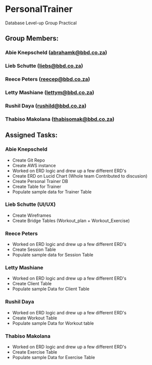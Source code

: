 # PersonalTrainer
Database Level-up Group Practical

## Group Members: 
### Abie Knepscheld (abrahamk@bbd.co.za)  
### Lieb Schutte (liebs@bbd.co.za) 
### Reece Peters (reecep@bbd.co.za) 
### Letty Mashiane (lettym@bbd.co.za)
### Rushil Daya (rushild@bbd.co.za)
### Thabiso Makolana (thabisomak@bbd.co.za)
               
## Assigned Tasks:
### Abie Knepscheld
 - Create Git Repo
 - Create AWS instance 
 - Worked on ERD logic and drew up a few different ERD's
 - Create ERD on Lucid Chart (Whole team Contributed to discusion)
 - Create Personal Trainer DB
 - Create Table for Trainer
 - Populate sample data for Trainer Table

 ### Lieb Schutte (UI/UX)
 - Create Wireframes
 - Create Bridge Tables (Workout_plan + Workout_Exercise)
  
 ### Reece Peters
 - Worked on ERD logic and drew up a few different ERD's
 - Create Session Table 
 - Populate sample data for Session Table



 ### Letty Mashiane
- Worked on ERD logic and drew up a few different ERD's
- Create Client Table
- Populate sample Data for Client Table



 ### Rushil Daya
 - Worked on ERD logic and drew up a few different ERD's
 - Create Workout Table
 - Populate sample Data for Workout table



 ### Thabiso Makolana 
 - Worked on ERD logic and drew up a few different ERD's
 - Create Exercise Table
 - Populate sample Data for Exercise Table